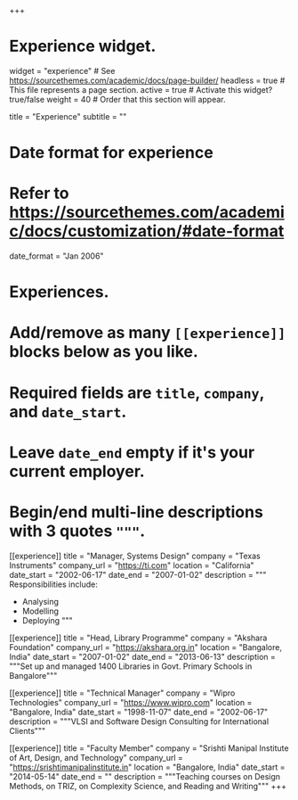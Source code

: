 +++
# Experience widget.
widget = "experience"  # See https://sourcethemes.com/academic/docs/page-builder/
headless = true  # This file represents a page section.
active = true  # Activate this widget? true/false
weight = 40  # Order that this section will appear.

title = "Experience"
subtitle = ""

# Date format for experience
#   Refer to https://sourcethemes.com/academic/docs/customization/#date-format
date_format = "Jan 2006"

# Experiences.
#   Add/remove as many `[[experience]]` blocks below as you like.
#   Required fields are `title`, `company`, and `date_start`.
#   Leave `date_end` empty if it's your current employer.
#   Begin/end multi-line descriptions with 3 quotes `"""`.
[[experience]]
  title = "Manager, Systems Design"
  company = "Texas Instruments"
  company_url = "https://ti.com"
  location = "California"
  date_start = "2002-06-17"
  date_end = "2007-01-02"
  description = """
  Responsibilities include:
  
  * Analysing
  * Modelling
  * Deploying
  """

[[experience]]
  title = "Head, Library Programme"
  company = "Akshara Foundation"
  company_url = "https://akshara.org.in"
  location = "Bangalore, India"
  date_start = "2007-01-02"
  date_end = "2013-06-13"
  description = """Set up and managed 1400 Libraries in Govt. Primary Schools in Bangalore"""

[[experience]]
  title = "Technical Manager"
  company = "Wipro Technologies"
  company_url = "https://www.wipro.com"
  location = "Bangalore, India"
  date_start = "1998-11-07"
  date_end = "2002-06-17"
  description = """VLSI and Software Design Consulting for International Clients"""
  
[[experience]]
  title = "Faculty Member"
  company = "Srishti Manipal Institute of Art, Design, and Technology"
  company_url = "https://srishtimanipalinstitute.in"
  location = "Bangalore, India"
  date_start = "2014-05-14"
  date_end = ""
  description = """Teaching courses on Design Methods, on TRIZ, on Complexity Science, and Reading and Writing"""
+++
